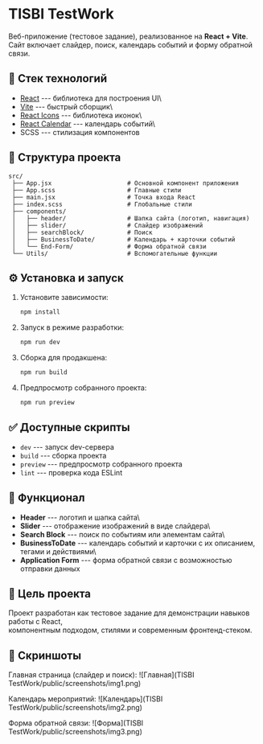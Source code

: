 # TISBI TestWork

Веб-приложение (тестовое задание), реализованное на **React + Vite**.\
Сайт включает слайдер, поиск, календарь событий и форму обратной связи.

## 🚀 Стек технологий

-   [React](https://react.dev/) --- библиотека для построения UI\
-   [Vite](https://vitejs.dev/) --- быстрый сборщик\
-   [React Icons](https://react-icons.github.io/react-icons/) ---
    библиотека иконок\
-   [React Calendar](https://github.com/wojtekmaj/react-calendar) ---
    календарь событий\
-   SCSS --- стилизация компонентов

## 📂 Структура проекта

    src/
     ├── App.jsx                     # Основной компонент приложения
     ├── App.scss                    # Главные стили
     ├── main.jsx                    # Точка входа React
     ├── index.scss                  # Глобальные стили
     ├── components/
     │   ├── header/                 # Шапка сайта (логотип, навигация)
     │   ├── slider/                 # Слайдер изображений
     │   ├── searchBlock/            # Поиск
     │   ├── BusinessToDate/         # Календарь + карточки событий
     │   └── End-Form/               # Форма обратной связи
     └── Utils/                      # Вспомогательные функции

## ⚙️ Установка и запуск

1.  Установите зависимости:

    ``` bash
    npm install
    ```

2.  Запуск в режиме разработки:

    ``` bash
    npm run dev
    ```

3.  Сборка для продакшена:

    ``` bash
    npm run build
    ```

4.  Предпросмотр собранного проекта:

    ``` bash
    npm run preview
    ```

## ✅ Доступные скрипты

-   `dev` --- запуск dev-сервера
-   `build` --- сборка проекта
-   `preview` --- предпросмотр собранного проекта
-   `lint` --- проверка кода ESLint

## 📝 Функционал

-   **Header** --- логотип и шапка сайта\
-   **Slider** --- отображение изображений в виде слайдера\
-   **Search Block** --- поиск по событиям или элементам сайта\
-   **BusinessToDate** --- календарь событий и карточки с их описанием,
    тегами и действиями\
-   **Application Form** --- форма обратной связи с возможностью
    отправки данных

## 🎯 Цель проекта

Проект разработан как тестовое задание для демонстрации навыков работы с
React,\
компонентным подходом, стилями и современным фронтенд-стеком.


## 📸 Скриншоты

Главная страница (слайдер и поиск):
![Главная](TISBI TestWork/public/screenshots/img1.png)

Календарь мероприятий:
![Календарь](TISBI TestWork/public/screenshots/img2.png)

Форма обратной связи:
![Форма](TISBI TestWork/public/screenshots/img3.png)
